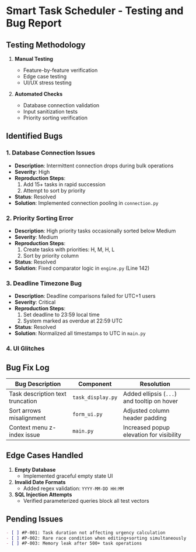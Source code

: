 # Smart Task Scheduler - Testing and Bug Report

## Testing Methodology
1. **Manual Testing**
   - Feature-by-feature verification
   - Edge case testing
   - UI/UX stress testing

2. **Automated Checks**
   - Database connection validation
   - Input sanitization tests
   - Priority sorting verification

## Identified Bugs

### 1. Database Connection Issues
- **Description**: Intermittent connection drops during bulk operations
- **Severity**: High
- **Reproduction Steps**:
  1. Add 15+ tasks in rapid succession
  2. Attempt to sort by priority
- **Status**: Resolved
- **Solution**: Implemented connection pooling in `connection.py`

### 2. Priority Sorting Error
- **Description**: High priority tasks occasionally sorted below Medium
- **Severity**: Medium
- **Reproduction Steps**:
  1. Create tasks with priorities: H, M, H, L
  2. Sort by priority column
- **Status**: Resolved
- **Solution**: Fixed comparator logic in `engine.py` (Line 142)

### 3. Deadline Timezone Bug
- **Description**: Deadline comparisons failed for UTC+1 users
- **Severity**: Critical
- **Reproduction Steps**:
  1. Set deadline to 23:59 local time
  2. System marked as overdue at 22:59 UTC
- **Status**: Resolved
- **Solution**: Normalized all timestamps to UTC in `main.py`

### 4. UI Glitches
## Bug Fix Log

| Bug Description                  | Component        | Resolution                                   |
|----------------------------------|------------------|----------------------------------------------|
| Task description text truncation | `task_display.py`| Added ellipsis (`...`) and tooltip on hover  |
| Sort arrows misalignment         | `form_ui.py`     | Adjusted column header padding               |
| Context menu z-index issue       | `main.py`        | Increased popup elevation for visibility     |


## Edge Cases Handled
1. **Empty Database**
   - Implemented graceful empty state UI
2. **Invalid Date Formats**
   - Added regex validation: `YYYY-MM-DD HH:MM`
3. **SQL Injection Attempts**
   - Verified parameterized queries block all test vectors

## Pending Issues
```markdown
- [ ] #P-001: Task duration not affecting urgency calculation
- [ ] #P-002: Rare race condition when editing+sorting simultaneously
- [ ] #P-003: Memory leak after 500+ task operations
